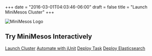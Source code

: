 +++
date = "2016-03-01T04:03:46-06:00"
draft = false
title = "Launch MiniMesos Cluster"
+++
<nav>
  <img src="/images/try-logo.png" alt="MiniMesos Logo" />
  <h1>Try MiniMesos Interactively</h1>
  <div class="right middle">
    <a href="/try/">Launch Cluster</a>
    <a href="/try/automate-with-junit">Automate with jUnit</a>
    <a href="/try/deploy-http-server">Deploy Task</a>
    <a href="/try/deploy-mesos-elasticsearch" class="active">Deploy Elasticsearch</a>
  </div>
</nav>
<div class="">
  <script src="//katacoda.com/embed.js"></script>
  <div id="katacoda-terminal" data-katacoda-id="minimesos/deploy-mesos-elasticsearch" data-katacoda-color="1a97eb" style="height: calc(100vh - 120px);"></div>
</div>
